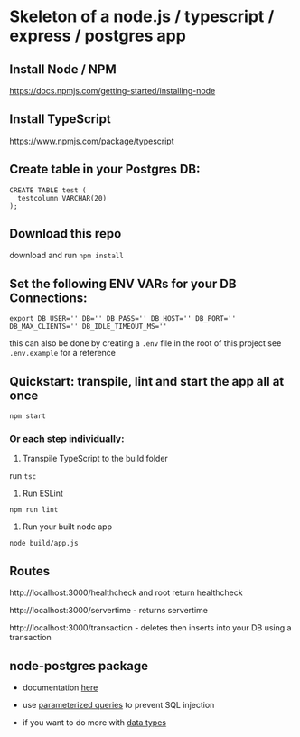 # Skeleton of a node.js / typescript / express / postgres app

## Install Node / NPM

https://docs.npmjs.com/getting-started/installing-node

## Install TypeScript

https://www.npmjs.com/package/typescript

## Create table in your Postgres DB:

```
CREATE TABLE test (
  testcolumn VARCHAR(20)
);
```

## Download this repo

download and run `npm install`

## Set the following ENV VARs for your DB Connections:

`export DB_USER='' DB='' DB_PASS='' DB_HOST='' DB_PORT='' DB_MAX_CLIENTS='' DB_IDLE_TIMEOUT_MS=''`

this can also be done by creating a `.env` file in the root of this project see `.env.example` for a reference

## Quickstart: transpile, lint and start the app all at once

`npm start`

### Or each step individually:

1. Transpile TypeScript to the build folder

run `tsc`

1. Run ESLint

`npm run lint`

1. Run your built node app

`node build/app.js`

## Routes

http://localhost:3000/healthcheck and root return healthcheck

http://localhost:3000/servertime - returns servertime

http://localhost:3000/transaction - deletes then inserts into your DB using a transaction

## node-postgres package

-   documentation [here](https://node-postgres.com/)

-   use [parameterized queries](https://github.com/brianc/node-postgres/wiki/FAQ#8-does-node-postgres-handle-sql-injection) to prevent SQL injection

-   if you want to do more with [data types](https://node-postgres.com/features/types)
